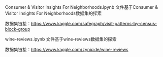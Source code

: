 Consumer & Visitor Insights For Neighborhoods.ipynb 文件基于Consumer & Visitor Insights For Neighborhoods数据集的探索

数据集链接：https://www.kaggle.com/safegraph/visit-patterns-by-census-block-group

wine-reviews.ipynb 文件基于wine-reviews数据集的探索

数据集链接：https://www.kaggle.com/zynicide/wine-reviews

